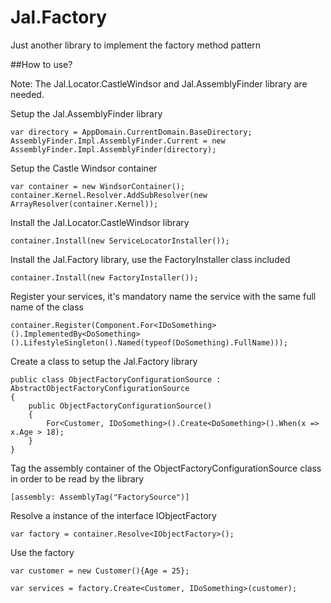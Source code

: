 # Jal.Factory
Just another library to implement the factory method pattern

##How to use?

Note: The Jal.Locator.CastleWindsor and Jal.AssemblyFinder library are needed.

Setup the Jal.AssemblyFinder library

	var directory = AppDomain.CurrentDomain.BaseDirectory;
	AssemblyFinder.Impl.AssemblyFinder.Current = new AssemblyFinder.Impl.AssemblyFinder(directory);

Setup the Castle Windsor container

	var container = new WindsorContainer();
	container.Kernel.Resolver.AddSubResolver(new ArrayResolver(container.Kernel));
	
Install the Jal.Locator.CastleWindsor library

	container.Install(new ServiceLocatorInstaller());
	
Install the Jal.Factory library, use the FactoryInstaller class included

	container.Install(new FactoryInstaller());
	
Register your services, it's mandatory name the service with the same full name of the class

	container.Register(Component.For<IDoSomething>().ImplementedBy<DoSomething>().LifestyleSingleton().Named(typeof(DoSomething).FullName)));
	
Create a class to setup the Jal.Factory library

    public class ObjectFactoryConfigurationSource : AbstractObjectFactoryConfigurationSource
    {
        public ObjectFactoryConfigurationSource()
        {
            For<Customer, IDoSomething>().Create<DoSomething>().When(x => x.Age > 18);
        }
    }
	
Tag the assembly container of the ObjectFactoryConfigurationSource class in order to be read by the library

	[assembly: AssemblyTag("FactorySource")]
	
Resolve a instance of the interface IObjectFactory

	var factory = container.Resolve<IObjectFactory>();

Use the factory

	var customer = new Customer(){Age = 25};

	var services = factory.Create<Customer, IDoSomething>(customer);
